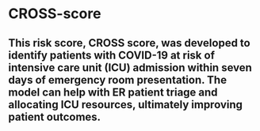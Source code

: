 # CROSS-score

## This risk score, CROSS score, was developed to identify patients with COVID-19 at risk of intensive care unit (ICU) admission within seven days of emergency room presentation. The model can help with ER patient triage and allocating ICU resources, ultimately improving patient outcomes.
